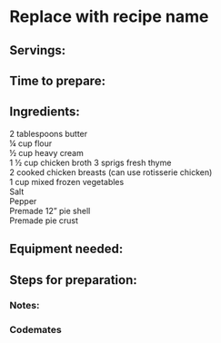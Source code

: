 # Replace with recipe name

## Servings: 

## Time to prepare: 

## Ingredients:
2 tablespoons butter  
¼ cup flour  
½ cup heavy cream  
1 ½ cup chicken broth 
3 sprigs fresh thyme  
2 cooked chicken breasts (can use rotisserie chicken)  
1 cup mixed frozen vegetables  
Salt  
Pepper  
Premade 12” pie shell  
Premade pie crust  


## Equipment needed:


## Steps for preparation:



### Notes:



### Codemates #
